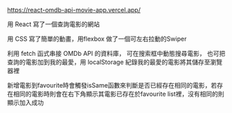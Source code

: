 https://react-omdb-api-movie-app.vercel.app/

用 React 寫了一個查詢電影的網站

用 CSS 寫了簡單的動畫，用flexbox 做了一個可左右拉動的Swiper

利用 fetch 函式串接 OMDb API 的資料庫， 可在搜索框中動態搜尋電影， 也可把查詢的電影加到我的最愛，用 localStorage 紀錄我的最愛的電影將其儲存至瀏覽器裡

新增電影到favourite時會觸發isSame函數來判斷是否已經存在相同的電影，若存在相同的電影時則會在右下角顯示其電影已存在於favourite list裡，沒有相同的則顯示加入成功
